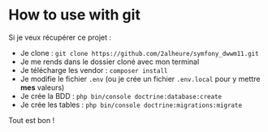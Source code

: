# How to use with git

Si je veux récupérer ce projet :
- Je clone : `git clone https://github.com/2alheure/symfony_dwwm11.git`
- Je me rends dans le dossier cloné avec mon terminal
- Je télécharge les vendor : `composer install`
- Je modifie le fichier `.env` (ou je crée un fichier `.env.local` pour y mettre **mes** valeurs)
- Je crée la BDD : `php bin/console doctrine:database:create`
- Je crée les tables : `php bin/console doctrine:migrations:migrate`
  
  
Tout est bon !